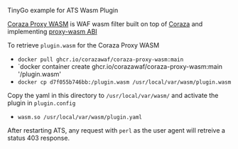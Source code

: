TinyGo example for ATS Wasm Plugin

[Coraza Proxy WASM](https://github.com/corazawaf/coraza-proxy-wasm) is WAF wasm filter built on top of [Coraza](https://github.com/corazawaf/coraza) and implementing [proxy-wasm ABI](https://github.com/proxy-wasm/spec)

To retrieve `plugin.wasm` for the Coraza Proxy WASM
* `docker pull ghcr.io/corazawaf/coraza-proxy-wasm:main`
* `docker container create ghcr.io/corazawaf/coraza-proxy-wasm:main '/plugin.wasm'
* `docker cp d7f055b746bb:/plugin.wasm /usr/local/var/wasm/plugin.wasm`

Copy the yaml in this directory to `/usr/local/var/wasm/` and activate the plugin in `plugin.config`
* `wasm.so /usr/local/var/wasm/plugin.yaml`

After restarting ATS, any request with `perl` as the user agent will retreive a status 403 response.
